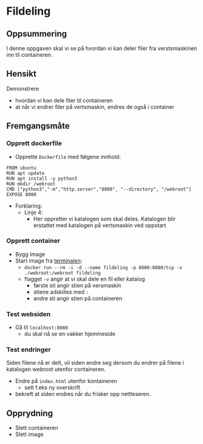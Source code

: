 

# Fildeling


## Oppsummering

I denne oppgaven skal vi se på hvordan vi kan deler filer fra verstsmaskinen inn til containeren.


## Hensikt

Demonstrere

- hvordan vi kan dele filer til containeren
- at når vi endrer filer på vertsmaskin, endres de også i container


## Fremgangsmåte

### Opprett dockerfile

- Opprette `Dockerfile` med følgene innhold:

```
FROM ubuntu
RUN apt update
RUN apt install -y python3
RUN mkdir /webroot
CMD ["python3","-m","http.server","8080", "--directory", "/webroot"]
EXPOSE 8080
```

- Forklaring:
    - Linje 4:
        - Her oppretter vi katalogen som skal deles. Katalogen blir erstattet med katalogen på vertsmaskin ved oppstart
### Opprett container

- Bygg image
- Start image fra [terminalen](../oss/ny_terminal.md):
    - `docker run --rm -i -d --name fildeling -p 8080:8080/tcp -v ./webroot:/webroot fildeling`
    - flagget `-v` angir at vi skal dele en fil eller katalog
        - første sti angir stien på versmaskin
        - stiene adskilles med `:`
        - andre sti angir stien på containeren

### Test websiden

- Gå til `localhost:8080`
    - du skal nå se en vakker hjemmeside

### Test endringer

Siden filene nå er delt, vil siden endre seg dersom du endrer på filene i katalogen webroot utenfor containeren.

- Endre på `index.html` utenfor kontaineren
    - sett f.eks ny overskrift
- bekreft at siden endres når du frisker opp nettleseren.

## Opprydning

- Slett containeren
- Slett image